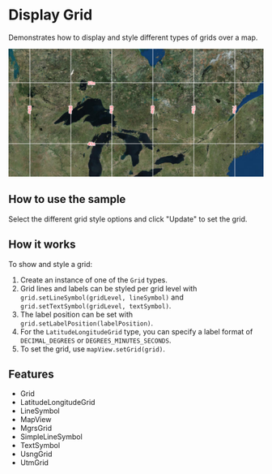 <h1>Display Grid</h1>

<p>Demonstrates how to display and style different types of grids over a map.</p>

<p><img src="DisplayGrid.png"/></p>

<h2>How to use the sample</h2>

<p>Select the different grid style options and click "Update" to set the grid.</p>

<h2>How it works</h2>

<p>To show and style a grid:</p>

<ol>
  <li>Create an instance of one of the <code>Grid</code> types.</li>
  <li>Grid lines and labels can be styled per grid level with <code>grid.setLineSymbol(gridLevel, lineSymbol)</code> 
  and <code>grid.setTextSymbol(gridLevel, textSymbol)</code>.</li>
  <li>The label position can be set with <code>grid.setLabelPosition(labelPosition)</code>.</li>
  <li>For the <code>LatitudeLongitudeGrid</code> type, you can specify a label format of <code>DECIMAL_DEGREES</code>
   or <code>DEGREES_MINUTES_SECONDS</code>.</li>
   <li>To set the grid, use <code>mapView.setGrid(grid)</code>.</li>
</ol>

<h2>Features</h2>

<ul>
  <li>Grid</li>
  <li>LatitudeLongitudeGrid</li>
  <li>LineSymbol</li>
  <li>MapView</li>
  <li>MgrsGrid</li>
  <li>SimpleLineSymbol</li>
  <li>TextSymbol</li>
  <li>UsngGrid</li>
  <li>UtmGrid</li>
</ul>
